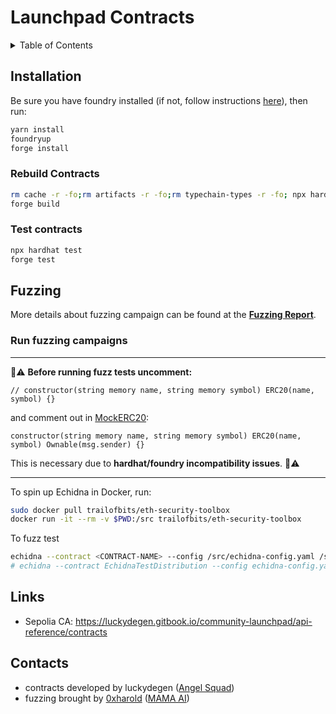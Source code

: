 # Launchpad Contracts

<!-- TABLE OF CONTENTS -->
<details>
  <summary>Table of Contents</summary>
  <ol>
    <li>
        <a href="#installation">Installation</a>
    </li>
    <li>
        <a href="#rebuild-contracts">Fuzzing</a>
    </li>
    <li>
        <a href="#links">Links</a>
    </li>
    <li>
        <a href="#contacts">Contacts</a>
    </li>
  </ol>
</details>


## Installation

Be sure you have foundry installed (if not, follow instructions [here](https://book.getfoundry.sh/getting-started/installation)), then run:

```bash
yarn install
foundryup
forge install
```

### Rebuild Contracts

```bash
rm cache -r -fo;rm artifacts -r -fo;rm typechain-types -r -fo; npx hardhat compile
forge build
```

### Test contracts

```bash
npx hardhat test
forge test
```

## Fuzzing

More details about fuzzing campaign can be found at the **[Fuzzing Report](./contracts/echidna/fuzzing-report.md)**.

### Run fuzzing campaigns

---

📢⚠️ **Before running fuzz tests uncomment:**

```solidity
// constructor(string memory name, string memory symbol) ERC20(name, symbol) {}
```

and comment out in [MockERC20](./contracts/echidna/MockERC20.sol):

```solidity
constructor(string memory name, string memory symbol) ERC20(name, symbol) Ownable(msg.sender) {}
```

This is necessary due to **hardhat/foundry incompatibility issues**. 📢⚠️

---

To spin up Echidna in Docker, run:

```bash
sudo docker pull trailofbits/eth-security-toolbox
docker run -it --rm -v $PWD:/src trailofbits/eth-security-toolbox
```

To fuzz test

```bash
echidna --contract <CONTRACT-NAME> --config /src/echidna-config.yaml /src/contracts/echidna/<CONTRACT-NAME>.sol
# echidna --contract EchidnaTestDistribution --config echidna-config.yaml contracts/echidna/EchidnaTestDistribution.sol
```

## Links

- Sepolia CA: https://luckydegen.gitbook.io/community-launchpad/api-reference/contracts


## Contacts

- contracts developed by luckydegen ([Angel Squad](https://www.angelssquad.com/))
- fuzzing brought by [0xharold](lubos.harasta@themama.ai) ([MAMA AI](https://themama.ai/))